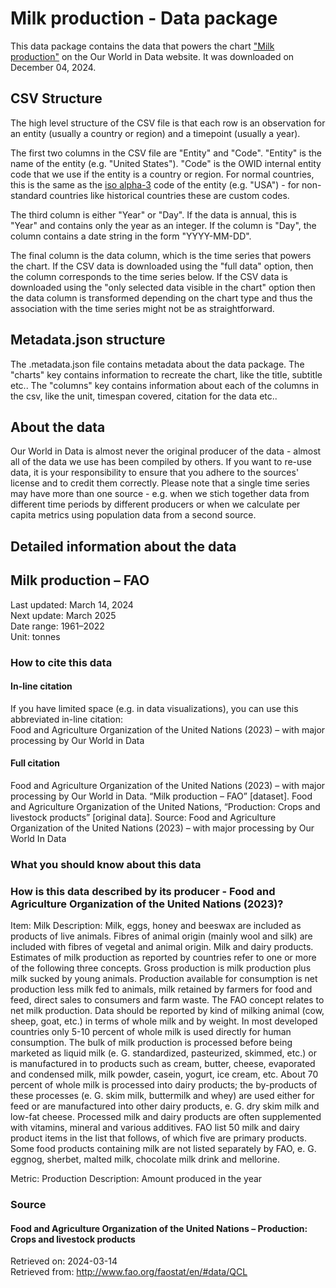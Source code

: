 # Milk production - Data package

This data package contains the data that powers the chart ["Milk production"](https://ourworldindata.org/grapher/milk-production-tonnes?v=1&csvType=full&useColumnShortNames=false) on the Our World in Data website. It was downloaded on December 04, 2024.

## CSV Structure

The high level structure of the CSV file is that each row is an observation for an entity (usually a country or region) and a timepoint (usually a year).

The first two columns in the CSV file are "Entity" and "Code". "Entity" is the name of the entity (e.g. "United States"). "Code" is the OWID internal entity code that we use if the entity is a country or region. For normal countries, this is the same as the [iso alpha-3](https://en.wikipedia.org/wiki/ISO_3166-1_alpha-3) code of the entity (e.g. "USA") - for non-standard countries like historical countries these are custom codes.

The third column is either "Year" or "Day". If the data is annual, this is "Year" and contains only the year as an integer. If the column is "Day", the column contains a date string in the form "YYYY-MM-DD".

The final column is the data column, which is the time series that powers the chart. If the CSV data is downloaded using the "full data" option, then the column corresponds to the time series below. If the CSV data is downloaded using the "only selected data visible in the chart" option then the data column is transformed depending on the chart type and thus the association with the time series might not be as straightforward.

## Metadata.json structure

The .metadata.json file contains metadata about the data package. The "charts" key contains information to recreate the chart, like the title, subtitle etc.. The "columns" key contains information about each of the columns in the csv, like the unit, timespan covered, citation for the data etc..

## About the data

Our World in Data is almost never the original producer of the data - almost all of the data we use has been compiled by others. If you want to re-use data, it is your responsibility to ensure that you adhere to the sources' license and to credit them correctly. Please note that a single time series may have more than one source - e.g. when we stich together data from different time periods by different producers or when we calculate per capita metrics using population data from a second source.

## Detailed information about the data


## Milk production – FAO
Last updated: March 14, 2024  
Next update: March 2025  
Date range: 1961–2022  
Unit: tonnes  


### How to cite this data

#### In-line citation
If you have limited space (e.g. in data visualizations), you can use this abbreviated in-line citation:  
Food and Agriculture Organization of the United Nations (2023) – with major processing by Our World in Data

#### Full citation
Food and Agriculture Organization of the United Nations (2023) – with major processing by Our World in Data. “Milk production – FAO” [dataset]. Food and Agriculture Organization of the United Nations, “Production: Crops and livestock products” [original data].
Source: Food and Agriculture Organization of the United Nations (2023) – with major processing by Our World In Data

### What you should know about this data

### How is this data described by its producer - Food and Agriculture Organization of the United Nations (2023)?
Item: Milk
Description: Milk, eggs, honey and beeswax are included as products of live animals. Fibres of animal origin (mainly wool and silk) are included with fibres of vegetal and animal origin. Milk and dairy products. Estimates of milk production as reported by countries refer to one or more of the following three concepts. Gross production is milk production plus milk sucked by young animals. Production available for consumption is net production less milk fed to animals, milk retained by farmers for food and feed, direct sales to consumers and farm waste. The FAO concept relates to net milk production. Data should be reported by kind of milking animal (cow, sheep, goat, etc.) in terms of whole milk and by weight. In most developed countries only 5-10 percent of whole milk is used directly for human consumption. The bulk of milk production is processed before being marketed as liquid milk (e. G. standardized, pasteurized, skimmed, etc.) or is manufactured in to products such as cream, butter, cheese, evaporated and condensed milk, milk powder, casein, yogurt, ice cream, etc. About 70 percent of whole milk is processed into dairy products; the by-products of these processes (e. G. skim milk, buttermilk and whey) are used either for feed or are manufactured into other dairy products, e. G. dry skim milk and low-fat cheese. Processed milk and dairy products are often supplemented with vitamins, mineral and various additives. FAO list 50 milk and dairy product items in the list that follows, of which five are primary products. Some food products containing milk are not listed separately by FAO, e. G. eggnog, sherbet, malted milk, chocolate milk drink and mellorine.

Metric: Production
Description: Amount produced in the year

### Source

#### Food and Agriculture Organization of the United Nations – Production: Crops and livestock products
Retrieved on: 2024-03-14  
Retrieved from: http://www.fao.org/faostat/en/#data/QCL  


    